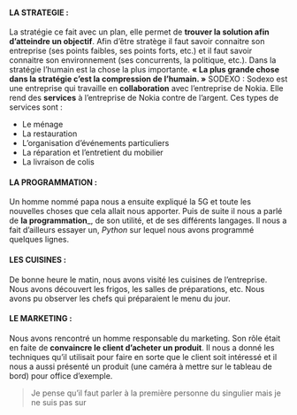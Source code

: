 #### LA STRATEGIE :
La stratégie ce fait avec un plan, elle permet de __trouver la solution afin d’atteindre un objectif__. Afin d’être stratège il faut savoir connaitre son entreprise (ses points faibles, ses points forts, etc.) et il faut savoir connaitre son environnement (ses concurrents, la politique, etc.). Dans la stratégie l’humain est la chose la plus importante. __« La plus grande chose dans la stratégie c’est la compression de l’humain. »__
SODEXO :
Sodexo est une entreprise qui travaille en __collaboration__ avec  l’entreprise de Nokia. Elle rend des __services__ à l’entreprise de Nokia contre de l’argent. Ces types de services sont :
*	Le ménage 
*	La restauration
*	L’organisation d’événements particuliers
*	La réparation et l’entretient du mobilier 
*	La livraison de colis	


#### LA PROGRAMMATION :
Un homme nommé papa nous a ensuite expliqué la 5G et toute les nouvelles choses que cela allait nous apporter. Puis de suite il nous a parlé de __la programmation___, de son utilité, et de ses différents langages. Il nous a fait d’ailleurs essayer un, _Python_ sur lequel nous avons programmé quelques lignes. 
#### LES CUISINES :
De bonne heure le matin, nous avons visité les cuisines de l’entreprise. Nous avons découvert les frigos, les salles de préparations, etc. Nous avons pu observer les chefs qui préparaient le menu du jour.  
#### LE MARKETING :
Nous avons rencontré un homme responsable du marketing. Son rôle était en faite de __convaincre le client d’acheter un produit__. Il nous a donné les techniques qu’il utilisait pour faire en sorte que le client soit intéressé et il nous a aussi présenté un produit (une caméra à mettre sur le tableau de bord) pour office d’exemple. 

> Je pense qu’il faut parler à la première personne du singulier mais je ne suis pas sur <blockquote>

